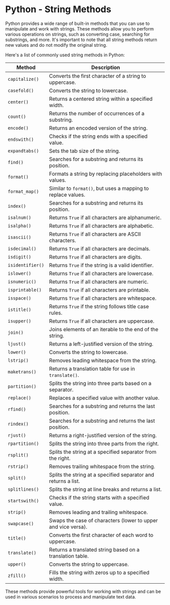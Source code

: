# Python - String Methods

Python provides a wide range of built-in methods that you can use to manipulate and work with strings. These methods allow you to perform various operations on strings, such as converting case, searching for substrings, and more. It's important to note that all string methods return new values and do not modify the original string.

Here's a list of commonly used string methods in Python:

| Method           | Description                                                    |
| ---------------- | -------------------------------------------------------------- |
| `capitalize()`   | Converts the first character of a string to uppercase.         |
| `casefold()`     | Converts the string to lowercase.                              |
| `center()`       | Returns a centered string within a specified width.            |
| `count()`        | Returns the number of occurrences of a substring.              |
| `encode()`       | Returns an encoded version of the string.                      |
| `endswith()`     | Checks if the string ends with a specified value.              |
| `expandtabs()`   | Sets the tab size of the string.                               |
| `find()`         | Searches for a substring and returns its position.             |
| `format()`       | Formats a string by replacing placeholders with values.        |
| `format_map()`   | Similar to `format()`, but uses a mapping to replace values.   |
| `index()`        | Searches for a substring and returns its position.             |
| `isalnum()`      | Returns `True` if all characters are alphanumeric.             |
| `isalpha()`      | Returns `True` if all characters are alphabetic.               |
| `isascii()`      | Returns `True` if all characters are ASCII characters.         |
| `isdecimal()`    | Returns `True` if all characters are decimals.                 |
| `isdigit()`      | Returns `True` if all characters are digits.                   |
| `isidentifier()` | Returns `True` if the string is a valid identifier.            |
| `islower()`      | Returns `True` if all characters are lowercase.                |
| `isnumeric()`    | Returns `True` if all characters are numeric.                  |
| `isprintable()`  | Returns `True` if all characters are printable.                |
| `isspace()`      | Returns `True` if all characters are whitespace.               |
| `istitle()`      | Returns `True` if the string follows title case rules.         |
| `isupper()`      | Returns `True` if all characters are uppercase.                |
| `join()`         | Joins elements of an iterable to the end of the string.        |
| `ljust()`        | Returns a left-justified version of the string.                |
| `lower()`        | Converts the string to lowercase.                              |
| `lstrip()`       | Removes leading whitespace from the string.                    |
| `maketrans()`    | Returns a translation table for use in `translate()`.          |
| `partition()`    | Splits the string into three parts based on a separator.       |
| `replace()`      | Replaces a specified value with another value.                 |
| `rfind()`        | Searches for a substring and returns the last position.        |
| `rindex()`       | Searches for a substring and returns the last position.        |
| `rjust()`        | Returns a right-justified version of the string.               |
| `rpartition()`   | Splits the string into three parts from the right.             |
| `rsplit()`       | Splits the string at a specified separator from the right.     |
| `rstrip()`       | Removes trailing whitespace from the string.                   |
| `split()`        | Splits the string at a specified separator and returns a list. |
| `splitlines()`   | Splits the string at line breaks and returns a list.           |
| `startswith()`   | Checks if the string starts with a specified value.            |
| `strip()`        | Removes leading and trailing whitespace.                       |
| `swapcase()`     | Swaps the case of characters (lower to upper and vice versa).  |
| `title()`        | Converts the first character of each word to uppercase.        |
| `translate()`    | Returns a translated string based on a translation table.      |
| `upper()`        | Converts the string to uppercase.                              |
| `zfill()`        | Fills the string with zeros up to a specified width.           |

These methods provide powerful tools for working with strings and can be used in various scenarios to process and manipulate text data.
